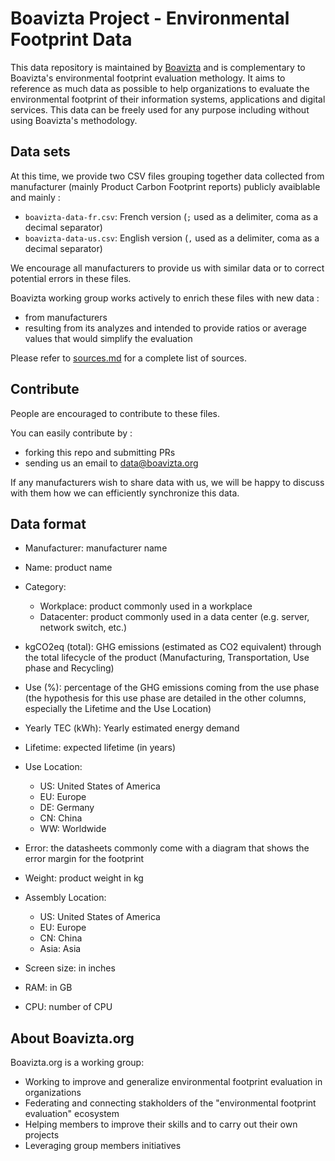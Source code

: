 # Boavizta Project - Environmental Footprint Data

This data repository is maintained by [Boavizta](www.boavizta.org) and is complementary to Boavizta's environmental footprint evaluation methology. It aims to reference as much data as possible to help organizations to evaluate the environmental footprint of their information systems, applications and digital services.
This data can be freely used for any purpose including without using Boavizta's methodology.

## Data sets
At this time, we provide two CSV files grouping together data collected from manufacturer (mainly Product Carbon Footprint reports) publicly avaiblable and mainly :

* `boavizta-data-fr.csv`: French version (`;` used as a delimiter, coma as a decimal separator)
* `boavizta-data-us.csv`: English version (`,` used as a delimiter, coma as a decimal separator)

We encourage all manufacturers to provide us with similar data or to correct potential errors in these files.

Boavizta working group works actively to enrich these files with new data :
* from manufacturers
* resulting from its analyzes and intended to provide ratios or average values that would simplify the evaluation

Please refer to [sources.md](sources.md) for a complete list of sources.

## Contribute
People are encouraged to contribute to these files.

You can easily contribute by :
* forking this repo and submitting PRs
* sending us an email to data@boavizta.org

If any manufacturers wish to share data with us, we will be happy to discuss with them how we can efficiently synchronize this data.

## Data format

* Manufacturer: manufacturer name
* Name: product name
* Category:
  * Workplace: product commonly used in a workplace
  * Datacenter: product commonly used in a data center (e.g. server, network switch, etc.)
* kgCO2eq (total): GHG emissions (estimated as CO2 equivalent) through the total lifecycle of the product (Manufacturing, Transportation, Use phase and Recycling)
* Use (%): percentage of the GHG emissions coming from the use phase (the hypothesis for this use phase
  are detailed in the other columns, especially the Lifetime and the Use Location)
* Yearly TEC (kWh): Yearly estimated energy demand
* Lifetime: expected lifetime (in years)
* Use Location:
  * US: United States of America
  * EU: Europe
  * DE: Germany
  * CN: China
  * WW: Worldwide

* Error: the datasheets commonly come with a diagram that shows the error margin for the footprint
* Weight: product weight in kg
* Assembly Location:
  * US: United States of America
  * EU: Europe
  * CN: China
  * Asia: Asia

* Screen size: in inches
* RAM: in GB
* CPU: number of CPU

## About Boavizta.org

Boavizta.org is a working group:

* Working to improve and generalize environmental footprint evaluation in organizations
* Federating and connecting stakholders of the "environmental footprint evaluation" ecosystem
* Helping members to improve their skills and to carry out their own projects
* Leveraging group members initiatives
